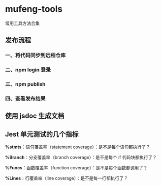 # mufeng-tools

常用工具方法合集

## 发布流程

### 一、将代码同步到远程仓库

### 二、npm login 登录

### 三、npm publish

### 四、查看发布结果

## 使用 jsdoc 生成文档

## Jest 单元测试的几个指标

**%stmts**：语句覆盖率（statement coverage）：是不是每个语句都执行了？

**%Branch**：分支覆盖率（branch coverage）：是不是每个 if 代码块都执行了？

**%Funcs**：函数覆盖率（function coverage）：是不是每个函数都调用了？

**%Lines**：行覆盖率（line coverage）：是不是每一行都执行了？
